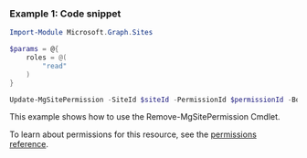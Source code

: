 ### Example 1: Code snippet

```powershellImport-Module Microsoft.Graph.Sites

$params = @{
	roles = @(
		"read"
	)
}

Update-MgSitePermission -SiteId $siteId -PermissionId $permissionId -BodyParameter $params
```
This example shows how to use the Remove-MgSitePermission Cmdlet.
To learn about permissions for this resource, see the [permissions reference](/graph/permissions-reference).

